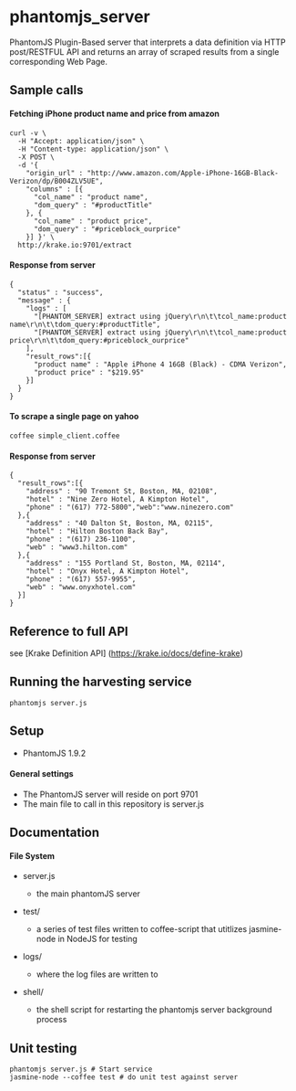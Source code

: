 # phantomjs_server
PhantomJS Plugin-Based server that interprets a data definition via HTTP post/RESTFUL API and returns an array of scraped results
from a single corresponding Web Page.

## Sample calls
#### Fetching iPhone product name and price from amazon
```console
curl -v \
  -H "Accept: application/json" \
  -H "Content-type: application/json" \
  -X POST \
  -d '{ 
    "origin_url" : "http://www.amazon.com/Apple-iPhone-16GB-Black-Verizon/dp/B004ZLV5UE", 
    "columns" : [{ 
      "col_name" : "product name", 
      "dom_query" : "#productTitle" 
    }, { 
      "col_name" : "product price", 
      "dom_query" : "#priceblock_ourprice" 
    }] }' \
  http://krake.io:9701/extract
```

#### Response from server
```console
{
  "status" : "success",
  "message" : {
    "logs" : [
      "[PHANTOM_SERVER] extract using jQuery\r\n\t\tcol_name:product name\r\n\t\tdom_query:#productTitle",
      "[PHANTOM_SERVER] extract using jQuery\r\n\t\tcol_name:product price\r\n\t\tdom_query:#priceblock_ourprice"
    ],
    "result_rows":[{
      "product name" : "Apple iPhone 4 16GB (Black) - CDMA Verizon",
      "product price" : "$219.95"
    }]
  }
}
```

#### To scrape a single page on yahoo
```console
coffee simple_client.coffee
```

#### Response from server
```console
{
  "result_rows":[{
    "address" : "90 Tremont St, Boston, MA, 02108",
    "hotel" : "Nine Zero Hotel, A Kimpton Hotel",
    "phone" : "(617) 772-5800","web":"www.ninezero.com"
  },{
    "address" : "40 Dalton St, Boston, MA, 02115",
    "hotel" : "Hilton Boston Back Bay",
    "phone" : "(617) 236-1100",
    "web" : "www3.hilton.com"
  },{
    "address" : "155 Portland St, Boston, MA, 02114",
    "hotel" : "Onyx Hotel, A Kimpton Hotel",
    "phone" : "(617) 557-9955",
    "web" : "www.onyxhotel.com"
  }]
}
```

## Reference to full API
see [Krake Definition API] (https://krake.io/docs/define-krake)

## Running the harvesting service
```console
phantomjs server.js
```

## Setup
- PhantomJS 1.9.2

#### General settings
- The PhantomJS server will reside on port 9701
- The main file to call in this repository is server.js

## Documentation

#### File System

- server.js
    - the main phantomJS server
    
- test/
    - a series of test files written to coffee-script that utitlizes jasmine-node in NodeJS for testing

- logs/
    - where the log files are written to

- shell/
    - the shell script for restarting the phantomjs server background process

## Unit testing
```console
phantomjs server.js # Start service
jasmine-node --coffee test # do unit test against server
```